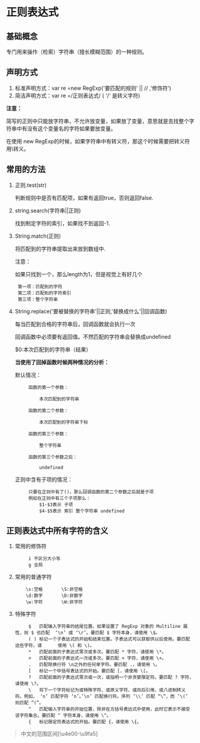 
# 正则表达式

## 基础概念

专门用来操作（检索）字符串（擅长模糊范围）的一种规则。

## 声明方式

1. 标准声明方式：var re =new RegExp('要匹配的规则' || // ,'修饰符')	 				
2. 简洁声明方式：var re =/正则表达式/ ( '/' 是转义字符)	
	
**注意：**

简写的正则中只能放字符串，不允许放变量，如果放了变量，意思就是去找整个字符串中有没有这个变量名的字符如果要放变量。

在使用 new RegExp的时候，如果字符串中有转义符，那这个时候需要把转义符用\转义。

## 常用的方法
1. 正则.test(str)	

   	判断规则中是否有匹配项，如果有返回true，否则返回false.
   
2. string.search(字符串||正则)

   	找到制定字符的索引，如果找不到返回-1.

3. String.match(正则)

   	将匹配到的字符串提取出来放到数组中.

  	注意：<br>

   	如果只找到一个，那么length为1，但是视觉上有好几个
	
		第一项：匹配到的字符
		第二项：匹配到的字符索引
		第三项：整个字符串

4. String.replace('要被替换的字符串'||正则,'替换成什么'||回调函数)

   	每当匹配到合格的字符串后，回调函数就会执行一次

   	回调函数中必须要有返回值。不然匹配的字符串会替换成undefined

   	$0:本次匹配到的字符串（结果）
   
    **当使用了回掉函数时候两种情况的分析：**
	
	默认情况：
			
			函数的第一个参数：

				本次匹配到的字符串
				
			函数的第二个参数：
			
				本次匹配到的字符串下标
				
			函数的第三个参数：
			
				整个字符串
				
			函数的第三个参数之后：
			
				undefined

	正则中含有子项的情况：

			只要在正则中有了()，那么回调函数的第二个参数之后就是子项
			例如在正则中有三个子项那么：
				$1-$3表示 子项
				$4-$5表示 索引 整个字符串 undefined


## 正则表达式中所有字符的含义

1. 常用的修饰符
 
			i 不区分大小写
			g 全局

2.	常用的普通字符

 			\s:空格 		\S:非空格
			\d:数字		\D:非数字
 			\w:字符		\W:非字符
3. 特殊字符

			$	匹配输入字符串的结尾位置。如果设置了 RegExp 对象的 Multiline 属性，则 $ 也匹配 	‘\n’ 或 ‘\r’。要匹配 $ 字符本身，请使用 \$。
			( )	标记一个子表达式的开始和结束位置。子表达式可以获取供以后使用。要匹配这些字符，请      使用 \( 和 \)。
			*	匹配前面的子表达式零次或多次。要匹配 * 字符，请使用 \*。
			+	匹配前面的子表达式一次或多次。要匹配 + 字符，请使用 \+。
			.	匹配除换行符 \n之外的任何单字符。要匹配 .，请使用 \。
			[	标记一个中括号表达式的开始。要匹配 [，请使用 \[。
			?	匹配前面的子表达式零次或一次，或指明一个非贪婪限定符。要匹配 ? 字符，请使用 \?。
			\	将下一个字符标记为或特殊字符、或原义字符、或向后引用、或八进制转义符。例如， ‘n’ 匹配字符 ‘n’。’\n’ 匹配换行符。序列 ‘\\’ 匹配 “\”，而 ‘\(’ 则匹配 “(”。
			^	匹配输入字符串的开始位置，除非在方括号表达式中使用，此时它表示不接受该字符集合。要匹配 ^ 字符本身，请使用 \^。
			{	标记限定符表达式的开始。要匹配 {，请使用 \{。


>中文的范围区间[\u4e00-\u9fa5]	
